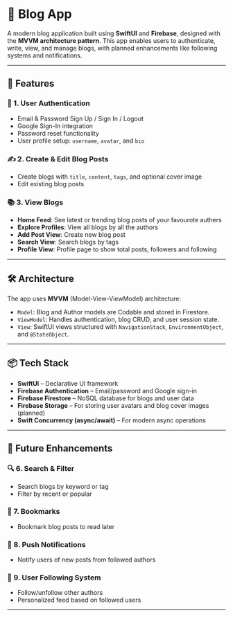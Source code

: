 # 📖 Blog App

A modern blog application built using **SwiftUI** and **Firebase**, designed with the **MVVM architecture pattern**. This app enables users to authenticate, write, view, and manage blogs, with planned enhancements like following systems and notifications.

---

## 🚀 Features

### 🔐 1. User Authentication
- Email & Password Sign Up / Sign In / Logout
- Google Sign-In integration
- Password reset functionality
- User profile setup: `username`, `avatar`, and `bio`

### ✍️ 2. Create & Edit Blog Posts
- Create blogs with `title`, `content`, `tags`, and optional cover image
- Edit existing blog posts

### 📚 3. View Blogs
- **Home Feed**: See latest or trending blog posts of your favourote authers
- **Explore Profiles**: View all blogs by all the authors
- **Add Post View**: Create new blog post
- **Search View**: Search blogs by tags
- **Profile View**: Profile page to show total posts, followers and following

---

## 🛠 Architecture

The app uses **MVVM** (Model-View-ViewModel) architecture:
- `Model`: Blog and Author models are Codable and stored in Firestore.
- `ViewModel`: Handles authentication, blog CRUD, and user session state.
- `View`: SwiftUI views structured with `NavigationStack`, `EnvironmentObject`, and `@StateObject`.

---

## 📦 Tech Stack

- **SwiftUI** – Declarative UI framework
- **Firebase Authentication** – Email/password and Google sign-in
- **Firebase Firestore** – NoSQL database for blogs and user data
- **Firebase Storage** – For storing user avatars and blog cover images (planned)
- **Swift Concurrency (async/await)** – For modern async operations

---

## 🔮 Future Enhancements

### 🔍 6. Search & Filter
- Search blogs by keyword or tag
- Filter by recent or popular

### 📌 7. Bookmarks
- Bookmark blog posts to read later

### 🔔 8. Push Notifications
- Notify users of new posts from followed authors

### 👥 9. User Following System
- Follow/unfollow other authors
- Personalized feed based on followed users

---

